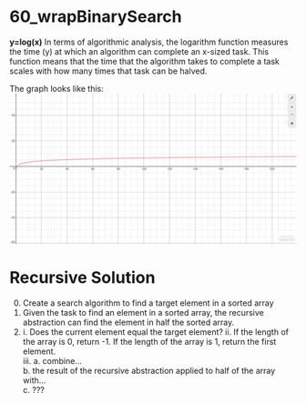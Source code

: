 # 60_wrapBinarySearch

**y=log(x)**
In terms of algorithmic analysis, the logarithm function measures the time (y) at which an algorithm can complete an x-sized task. This function means that the time that the algorithm takes to complete a task scales with how many times that task can be halved.

The graph looks like this:
![alt text](logbase2.PNG)

# Recursive Solution
  0. Create a search algorithm to find a target element in a sorted array
  1. Given the task to find an element in a sorted array, the recursive abstraction can find the element in half the sorted array.
  2. i. Does the current element equal the target element?
     ii. If the length of the array is 0, return -1. If the length of the array is 1, return the first element. <br />
     iii. a. combine... <br />
        b. the result of the recursive abstraction applied to half of the array with... <br />
        c. ???
